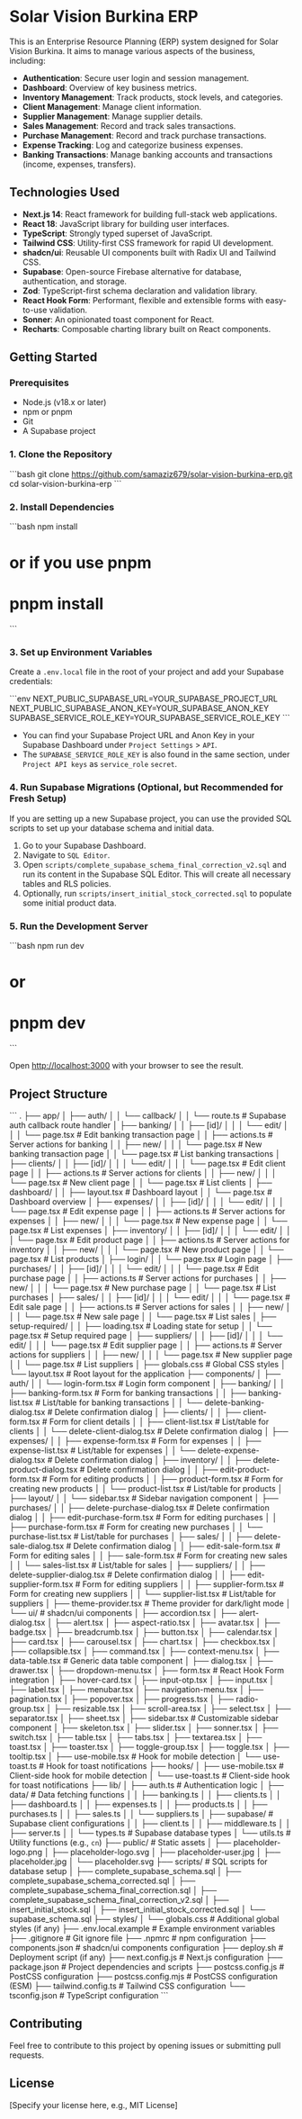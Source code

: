 # Solar Vision Burkina ERP

This is an Enterprise Resource Planning (ERP) system designed for Solar Vision Burkina. It aims to manage various aspects of the business, including:

*   **Authentication**: Secure user login and session management.
*   **Dashboard**: Overview of key business metrics.
*   **Inventory Management**: Track products, stock levels, and categories.
*   **Client Management**: Manage client information.
*   **Supplier Management**: Manage supplier details.
*   **Sales Management**: Record and track sales transactions.
*   **Purchase Management**: Record and track purchase transactions.
*   **Expense Tracking**: Log and categorize business expenses.
*   **Banking Transactions**: Manage banking accounts and transactions (income, expenses, transfers).

## Technologies Used

*   **Next.js 14**: React framework for building full-stack web applications.
*   **React 18**: JavaScript library for building user interfaces.
*   **TypeScript**: Strongly typed superset of JavaScript.
*   **Tailwind CSS**: Utility-first CSS framework for rapid UI development.
*   **shadcn/ui**: Reusable UI components built with Radix UI and Tailwind CSS.
*   **Supabase**: Open-source Firebase alternative for database, authentication, and storage.
*   **Zod**: TypeScript-first schema declaration and validation library.
*   **React Hook Form**: Performant, flexible and extensible forms with easy-to-use validation.
*   **Sonner**: An opinionated toast component for React.
*   **Recharts**: Composable charting library built on React components.

## Getting Started

### Prerequisites

*   Node.js (v18.x or later)
*   npm or pnpm
*   Git
*   A Supabase project

### 1. Clone the Repository

\`\`\`bash
git clone https://github.com/samaziz679/solar-vision-burkina-erp.git
cd solar-vision-burkina-erp
\`\`\`

### 2. Install Dependencies

\`\`\`bash
npm install
# or if you use pnpm
# pnpm install
\`\`\`

### 3. Set up Environment Variables

Create a `.env.local` file in the root of your project and add your Supabase credentials:

\`\`\`env
NEXT_PUBLIC_SUPABASE_URL=YOUR_SUPABASE_PROJECT_URL
NEXT_PUBLIC_SUPABASE_ANON_KEY=YOUR_SUPABASE_ANON_KEY
SUPABASE_SERVICE_ROLE_KEY=YOUR_SUPABASE_SERVICE_ROLE_KEY
\`\`\`

*   You can find your Supabase Project URL and Anon Key in your Supabase Dashboard under `Project Settings` > `API`.
*   The `SUPABASE_SERVICE_ROLE_KEY` is also found in the same section, under `Project API keys` as `service_role` `secret`.

### 4. Run Supabase Migrations (Optional, but Recommended for Fresh Setup)

If you are setting up a new Supabase project, you can use the provided SQL scripts to set up your database schema and initial data.

1.  Go to your Supabase Dashboard.
2.  Navigate to `SQL Editor`.
3.  Open `scripts/complete_supabase_schema_final_correction_v2.sql` and run its content in the Supabase SQL Editor. This will create all necessary tables and RLS policies.
4.  Optionally, run `scripts/insert_initial_stock_corrected.sql` to populate some initial product data.

### 5. Run the Development Server

\`\`\`bash
npm run dev
# or
# pnpm dev
\`\`\`

Open [http://localhost:3000](http://localhost:3000) with your browser to see the result.

## Project Structure

\`\`\`
.
├── app/
│   ├── auth/
│   │   └── callback/
│   │       └── route.ts          # Supabase auth callback route handler
│   ├── banking/
│   │   ├── [id]/
│   │   │   └── edit/
│   │   │       └── page.tsx      # Edit banking transaction page
│   │   ├── actions.ts            # Server actions for banking
│   │   ├── new/
│   │   │   └── page.tsx          # New banking transaction page
│   │   └── page.tsx              # List banking transactions
│   ├── clients/
│   │   ├── [id]/
│   │   │   └── edit/
│   │   │       └── page.tsx      # Edit client page
│   │   ├── actions.ts            # Server actions for clients
│   │   ├── new/
│   │   │   └── page.tsx          # New client page
│   │   └── page.tsx              # List clients
│   ├── dashboard/
│   │   ├── layout.tsx            # Dashboard layout
│   │   └── page.tsx              # Dashboard overview
│   ├── expenses/
│   │   ├── [id]/
│   │   │   └── edit/
│   │   │       └── page.tsx      # Edit expense page
│   │   ├── actions.ts            # Server actions for expenses
│   │   ├── new/
│   │   │   └── page.tsx          # New expense page
│   │   └── page.tsx              # List expenses
│   ├── inventory/
│   │   ├── [id]/
│   │   │   └── edit/
│   │   │       └── page.tsx      # Edit product page
│   │   ├── actions.ts            # Server actions for inventory
│   │   ├── new/
│   │   │   └── page.tsx          # New product page
│   │   └── page.tsx              # List products
│   ├── login/
│   │   └── page.tsx              # Login page
│   ├── purchases/
│   │   ├── [id]/
│   │   │   └── edit/
│   │   │       └── page.tsx      # Edit purchase page
│   │   ├── actions.ts            # Server actions for purchases
│   │   ├── new/
│   │   │   └── page.tsx          # New purchase page
│   │   └── page.tsx              # List purchases
│   ├── sales/
│   │   ├── [id]/
│   │   │   └── edit/
│   │   │       └── page.tsx      # Edit sale page
│   │   ├── actions.ts            # Server actions for sales
│   │   ├── new/
│   │   │   └── page.tsx          # New sale page
│   │   └── page.tsx              # List sales
│   ├── setup-required/
│   │   ├── loading.tsx           # Loading state for setup
│   │   └── page.tsx              # Setup required page
│   ├── suppliers/
│   │   ├── [id]/
│   │   │   └── edit/
│   │   │       └── page.tsx      # Edit supplier page
│   │   ├── actions.ts            # Server actions for suppliers
│   │   ├── new/
│   │   │   └── page.tsx          # New supplier page
│   │   └── page.tsx              # List suppliers
│   ├── globals.css               # Global CSS styles
│   └── layout.tsx                # Root layout for the application
├── components/
│   ├── auth/
│   │   └── login-form.tsx        # Login form component
│   ├── banking/
│   │   ├── banking-form.tsx      # Form for banking transactions
│   │   ├── banking-list.tsx      # List/table for banking transactions
│   │   └── delete-banking-dialog.tsx # Delete confirmation dialog
│   ├── clients/
│   │   ├── client-form.tsx       # Form for client details
│   │   ├── client-list.tsx       # List/table for clients
│   │   └── delete-client-dialog.tsx  # Delete confirmation dialog
│   ├── expenses/
│   │   ├── expense-form.tsx      # Form for expenses
│   │   ├── expense-list.tsx      # List/table for expenses
│   │   └── delete-expense-dialog.tsx # Delete confirmation dialog
│   ├── inventory/
│   │   ├── delete-product-dialog.tsx # Delete confirmation dialog
│   │   ├── edit-product-form.tsx # Form for editing products
│   │   ├── product-form.tsx      # Form for creating new products
│   │   └── product-list.tsx      # List/table for products
│   ├── layout/
│   │   └── sidebar.tsx           # Sidebar navigation component
│   ├── purchases/
│   │   ├── delete-purchase-dialog.tsx # Delete confirmation dialog
│   │   ├── edit-purchase-form.tsx # Form for editing purchases
│   │   ├── purchase-form.tsx     # Form for creating new purchases
│   │   └── purchase-list.tsx     # List/table for purchases
│   ├── sales/
│   │   ├── delete-sale-dialog.tsx # Delete confirmation dialog
│   │   ├── edit-sale-form.tsx    # Form for editing sales
│   │   ├── sale-form.tsx         # Form for creating new sales
│   │   └── sales-list.tsx        # List/table for sales
│   ├── suppliers/
│   │   ├── delete-supplier-dialog.tsx # Delete confirmation dialog
│   │   ├── edit-supplier-form.tsx # Form for editing suppliers
│   │   ├── supplier-form.tsx     # Form for creating new suppliers
│   │   └── supplier-list.tsx     # List/table for suppliers
│   ├── theme-provider.tsx        # Theme provider for dark/light mode
│   └── ui/                       # shadcn/ui components
│       ├── accordion.tsx
│       ├── alert-dialog.tsx
│       ├── alert.tsx
│       ├── aspect-ratio.tsx
│       ├── avatar.tsx
│       ├── badge.tsx
│       ├── breadcrumb.tsx
│       ├── button.tsx
│       ├── calendar.tsx
│       ├── card.tsx
│       ├── carousel.tsx
│       ├── chart.tsx
│       ├── checkbox.tsx
│       ├── collapsible.tsx
│       ├── command.tsx
│       ├── context-menu.tsx
│       ├── data-table.tsx        # Generic data table component
│       ├── dialog.tsx
│       ├── drawer.tsx
│       ├── dropdown-menu.tsx
│       ├── form.tsx              # React Hook Form integration
│       ├── hover-card.tsx
│       ├── input-otp.tsx
│       ├── input.tsx
│       ├── label.tsx
│       ├── menubar.tsx
│       ├── navigation-menu.tsx
│       ├── pagination.tsx
│       ├── popover.tsx
│       ├── progress.tsx
│       ├── radio-group.tsx
│       ├── resizable.tsx
│       ├── scroll-area.tsx
│       ├── select.tsx
│       ├── separator.tsx
│       ├── sheet.tsx
│       ├── sidebar.tsx           # Customizable sidebar component
│       ├── skeleton.tsx
│       ├── slider.tsx
│       ├── sonner.tsx
│       ├── switch.tsx
│       ├── table.tsx
│       ├── tabs.tsx
│       ├── textarea.tsx
│       ├── toast.tsx
│       ├── toaster.tsx
│       ├── toggle-group.tsx
│       ├── toggle.tsx
│       ├── tooltip.tsx
│       ├── use-mobile.tsx        # Hook for mobile detection
│       └── use-toast.ts          # Hook for toast notifications
├── hooks/
│   ├── use-mobile.tsx            # Client-side hook for mobile detection
│   └── use-toast.ts              # Client-side hook for toast notifications
├── lib/
│   ├── auth.ts                   # Authentication logic
│   ├── data/                     # Data fetching functions
│   │   ├── banking.ts
│   │   ├── clients.ts
│   │   ├── dashboard.ts
│   │   ├── expenses.ts
│   │   ├── products.ts
│   │   ├── purchases.ts
│   │   ├── sales.ts
│   │   └── suppliers.ts
│   ├── supabase/                 # Supabase client configurations
│   │   ├── client.ts
│   │   ├── middleware.ts
│   │   ├── server.ts
│   │   └── types.ts              # Supabase database types
│   └── utils.ts                  # Utility functions (e.g., `cn`)
├── public/                       # Static assets
│   ├── placeholder-logo.png
│   ├── placeholder-logo.svg
│   ├── placeholder-user.jpg
│   ├── placeholder.jpg
│   └── placeholder.svg
├── scripts/                      # SQL scripts for database setup
│   ├── complete_supabase_schema.sql
│   ├── complete_supabase_schema_corrected.sql
│   ├── complete_supabase_schema_final_correction.sql
│   ├── complete_supabase_schema_final_correction_v2.sql
│   ├── insert_initial_stock.sql
│   ├── insert_initial_stock_corrected.sql
│   └── supabase_schema.sql
├── styles/
│   └── globals.css               # Additional global styles (if any)
├── .env.local.example            # Example environment variables
├── .gitignore                    # Git ignore file
├── .npmrc                        # npm configuration
├── components.json               # shadcn/ui components configuration
├── deploy.sh                     # Deployment script (if any)
├── next.config.js                # Next.js configuration
├── package.json                  # Project dependencies and scripts
├── postcss.config.js             # PostCSS configuration
├── postcss.config.mjs            # PostCSS configuration (ESM)
├── tailwind.config.ts            # Tailwind CSS configuration
└── tsconfig.json                 # TypeScript configuration
\`\`\`

## Contributing

Feel free to contribute to this project by opening issues or submitting pull requests.

## License

[Specify your license here, e.g., MIT License]

